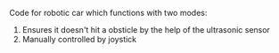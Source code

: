 Code for robotic car which functions with two modes:
1) Ensures it doesn't hit a obsticle by the help of the ultrasonic sensor
2) Manually controlled by joystick
